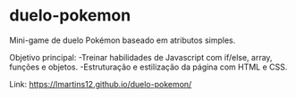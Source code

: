 # duelo-pokemon

Mini-game de duelo Pokémon baseado em atributos simples. 

Objetivo principal: 
-Treinar habilidades de Javascript com if/else, array, funções e objetos.
-Estruturação e estilização da página com HTML e CSS.

Link: https://lmartins12.github.io/duelo-pokemon/
